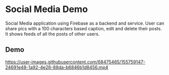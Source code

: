 # Social Media Demo

Social Media application using Firebase as a backend and service. User can share pics with a 100 characters based caption, edit and delete their posts.
It shows feeds of all the posts of other users.

## Demo

https://user-images.githubusercontent.com/68475465/155759147-24691e48-1a92-4e26-88da-b6846b1d8456.mp4

